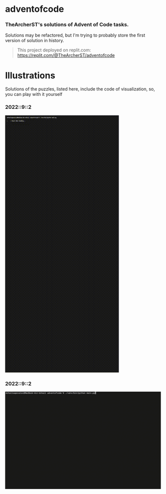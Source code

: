 # adventofcode

### TheArcherST's solutions of Advent of Code tasks.

Solutions may be refactored, but I'm trying to probably store the first version of solution in history.

> This project deployed on replit.com:
> https://replit.com/@TheArcherST/adventofcode


# Illustrations

Solutions of the puzzles, listed here, include the code of visualization, so, you can play with it yourself

### 2022::9::2
![](https://github.com/TheArcherST/adventofcode/blob/master/illustrations/2022_14_1.gif)

### 2022::9::2
![](https://github.com/TheArcherST/adventofcode/blob/master/illustrations/2022_9_2.gif)
